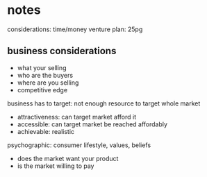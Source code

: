 # notes

considerations: time/money
venture plan: 25pg

## business considerations

* what your selling
* who are the buyers
* where are you selling
* competitive edge

business has to target: not enough resource to target whole market

* attractiveness: can target market afford it
* accessible: can target market be reached affordably
* achievable: realistic

psychographic: consumer lifestyle, values, beliefs

* does the market want your product
* is the market willing to pay
